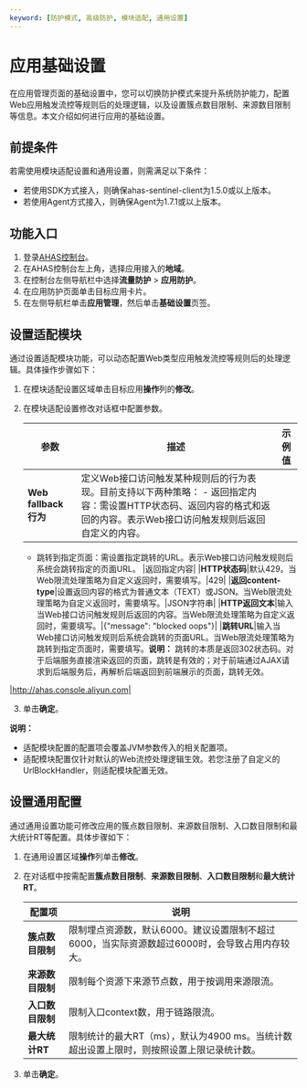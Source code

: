 ```yaml
---
keyword: [防护模式, 高级防护, 模块适配, 通用设置]
---
```


# 应用基础设置

在应用管理页面的基础设置中，您可以切换防护模式来提升系统防护能力，配置Web应用触发流控等规则后的处理逻辑，以及设置簇点数目限制、来源数目限制等信息。本文介绍如何进行应用的基础设置。

## 前提条件

若需使用模块适配设置和通用设置，则需满足以下条件：

-   若使用SDK方式接入，则确保ahas-sentinel-client为1.5.0或以上版本。
-   若使用Agent方式接入，则确保Agent为1.7.1或以上版本。

## 功能入口

1.  登录[AHAS控制台](https://ahas.console.aliyun.com/)。
2.  在AHAS控制台左上角，选择应用接入的**地域**。
3.  在控制台左侧导航栏中选择**流量防护** \> **应用防护**。
4.  在应用防护页面单击目标应用卡片。
5.  在左侧导航栏单击**应用管理**，然后单击**基础设置**页签。

## 设置适配模块

通过设置适配模块功能，可以动态配置Web类型应用触发流控等规则后的处理逻辑。具体操作步骤如下：

1.  在模块适配设置区域单击目标应用**操作**列的**修改**。
2.  在模块适配设置修改对话框中配置参数。

    |参数|描述|示例值|
    |--|--|---|
    |**Web fallback行为**|定义Web接口访问触发某种规则后的行为表现。目前支持以下两种策略：    -   返回指定内容：需设置HTTP状态码、返回内容的格式和返回的内容。表示Web接口访问触发规则后返回自定义的内容。
    -   跳转到指定页面：需设置指定跳转的URL。表示Web接口访问触发规则后系统会跳转指定的页面URL。
|返回指定内容|
    |**HTTP状态码**|默认429。当Web限流处理策略为自定义返回时，需要填写。|429|
    |**返回content-type**|设置返回内容的格式为普通文本（TEXT）或JSON。当Web限流处理策略为自定义返回时，需要填写。|JSON字符串|
    |**HTTP返回文本**|输入当Web接口访问触发规则后返回的内容。当Web限流处理策略为自定义返回时，需要填写。|\{"message": "blocked oops"\}|
    |**跳转URL**|输入当Web接口访问触发规则后系统会跳转的页面URL。当Web限流处理策略为跳转到指定页面时，需要填写。**说明：** 跳转的本质是返回302状态码。对于后端服务直接渲染返回的页面，跳转是有效的；对于前端通过AJAX请求到后端服务后，再解析后端返回到前端展示的页面，跳转无效。

|http://ahas.console.aliyun.com|

3.  单击**确定**。

**说明：**

-   适配模块配置的配置项会覆盖JVM参数传入的相关配置项。
-   适配模块配置仅针对默认的Web流控处理逻辑生效。若您注册了自定义的UrlBlockHandler，则适配模块配置无效。

## 设置通用配置

通过通用设置功能可修改应用的簇点数目限制、来源数目限制、入口数目限制和最大统计RT等配置。具体步骤如下：

1.  在通用设置区域**操作**列单击**修改**。
2.  在对话框中按需配置**簇点数目限制**、**来源数目限制**、**入口数目限制**和**最大统计RT**。

    |配置项|说明|
    |---|--|
    |**簇点数目限制**|限制埋点资源数，默认6000。建议设置限制不超过6000，当实际资源数超过6000时，会导致占用内存较大。|
    |**来源数目限制**|限制每个资源下来源节点数，用于按调用来源限流。|
    |**入口数目限制**|限制入口context数，用于链路限流。|
    |**最大统计RT**|限制统计的最大RT（ms），默认为4900 ms。当统计数超出设置上限时，则按照设置上限记录统计数。|

3.  单击**确定**。


